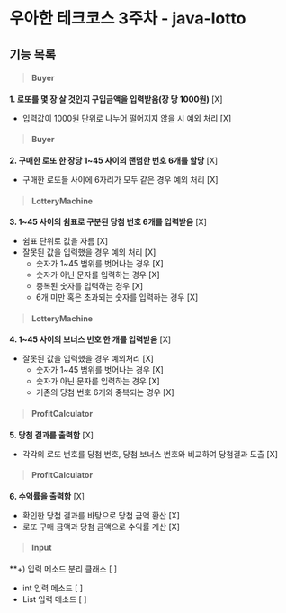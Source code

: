 # 우아한 테크코스 3주차 - java-lotto

## 기능 목록

>#### Buyer
**1. 로또를 몇 장 살 것인지 구입금액을 입력받음(장 당 1000원)** [X]
- 입력값이 1000원 단위로 나누어 떨어지지 않을 시 예외 처리 [X]

>#### Buyer
**2. 구매한 로또 한 장당 1~45 사이의 랜덤한 번호 6개를 할당** [X]
- 구매한 로또들 사이에 6자리가 모두 같은 경우 예외 처리 [X]

>#### LotteryMachine
**3. 1~45 사이의 쉼표로 구분된 당첨 번호 6개를 입력받음** [X]
- 쉼표 단위로 값을 자름 [X]
- 잘못된 값을 입력했을 경우 예외 처리 [X]
    * 숫자가 1~45 범위를 벗어나는 경우 [X]
    * 숫자가 아닌 문자를 입력하는 경우 [X]
    * 중복된 숫자를 입력하는 경우 [X]
    * 6개 미만 혹은 초과되는 숫자를 입력하는 경우 [X]

>#### LotteryMachine
**4. 1~45 사이의 보너스 번호 한 개를 입력받음** [X]
- 잘못된 값을 입력했을 경우 예외처리 [X]
    * 숫자가 1~45 범위를 벗어나는 경우 [X]
    * 숫자가 아닌 문자를 입력하는 경우 [X]
    * 기존의 당첨 번호 6개와 중복되는 경우 [X]

>#### ProfitCalculator
**5. 당첨 결과를 출력함** [X]
- 각각의 로또 번호를 당첨 번호, 당첨 보너스 번호와 비교하여 당첨결과 도출 [X]

>#### ProfitCalculator
**6. 수익률을 출력함** [X]
- 확인한 당첨 결과를 바탕으로 당첨 금액 환산 [X]
- 로또 구매 금액과 당첨 금액으로 수익률 계산 [X]

>#### Input
**+) 입력 메소드 분리 클래스 [ ]
- int 입력 메소드 [ ]
- List<Integer> 입력 메소드 [ ]